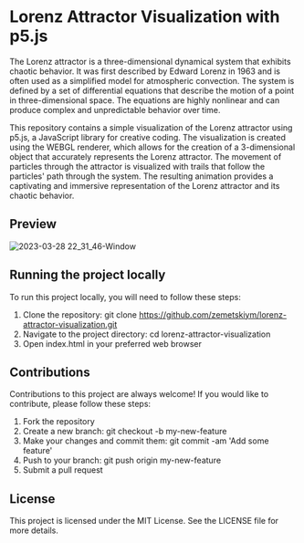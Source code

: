 # Lorenz Attractor Visualization with p5.js

The Lorenz attractor is a three-dimensional dynamical system that exhibits chaotic behavior. It was first described by Edward Lorenz in 1963 and is often used as a simplified model for atmospheric convection. The system is defined by a set of differential equations that describe the motion of a point in three-dimensional space. The equations are highly nonlinear and can produce complex and unpredictable behavior over time.

This repository contains a simple visualization of the Lorenz attractor using p5.js, a JavaScript library for creative coding. The visualization is created using the WEBGL renderer, which allows for the creation of a 3-dimensional object that accurately represents the Lorenz attractor. The movement of particles through the attractor is visualized with trails that follow the particles' path through the system. The resulting animation provides a captivating and immersive representation of the Lorenz attractor and its chaotic behavior.

## Preview
![2023-03-28 22_31_46-Window](https://user-images.githubusercontent.com/122832270/228438151-d1d4cf28-c72d-4b4c-892c-b5643d28e08f.png)

## Running the project locally
To run this project locally, you will need to follow these steps:

1. Clone the repository: git clone https://github.com/zemetskiym/lorenz-attractor-visualization.git
2. Navigate to the project directory: cd lorenz-attractor-visualization
3. Open index.html in your preferred web browser

## Contributions
Contributions to this project are always welcome! If you would like to contribute, please follow these steps:

1. Fork the repository
2. Create a new branch: git checkout -b my-new-feature
3. Make your changes and commit them: git commit -am 'Add some feature'
4. Push to your branch: git push origin my-new-feature
5. Submit a pull request

## License
This project is licensed under the MIT License. See the LICENSE file for more details.
